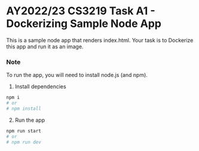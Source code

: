 # AY2022/23 CS3219 Task A1 - Dockerizing Sample Node App

This is a sample node app that renders index.html. Your task is to Dockerize this app and run it as an image.

### Note

To run the app, you will need to install node.js (and npm).

1. Install dependencies

```sh
npm i
# or
# npm install
```

2. Run the app

```sh
npm run start
# or
# npm run dev
```
